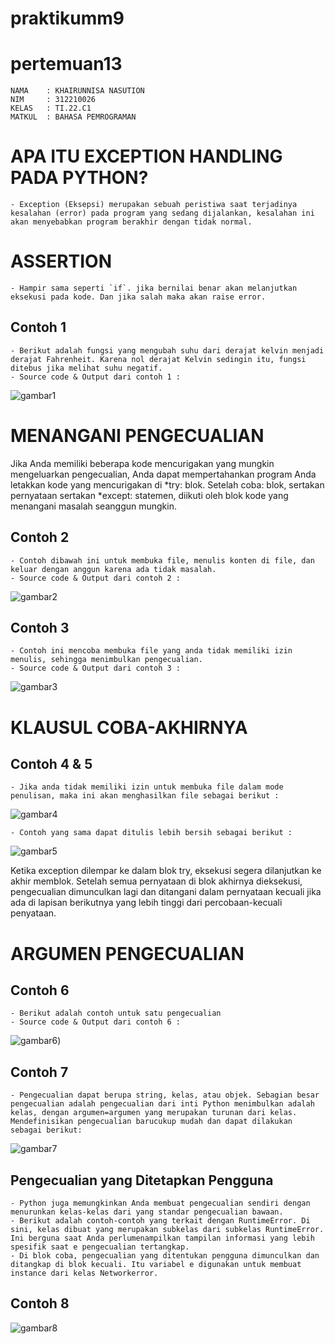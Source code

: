 # praktikumm9
# pertemuan13 
```
NAMA    : KHAIRUNNISA NASUTION
NIM     : 312210026
KELAS   : TI.22.C1
MATKUL  : BAHASA PEMROGRAMAN
```

# APA ITU EXCEPTION HANDLING PADA PYTHON?
    - Exception (Eksepsi) merupakan sebuah peristiwa saat terjadinya kesalahan (error) pada program yang sedang dijalankan, kesalahan ini akan menyebabkan program berakhir dengan tidak normal.

# ASSERTION
    - Hampir sama seperti `if`. jika bernilai benar akan melanjutkan eksekusi pada kode. Dan jika salah maka akan raise error.

## Contoh 1
    - Berikut adalah fungsi yang mengubah suhu dari derajat kelvin menjadi derajat Fahrenheit. Karena nol derajat Kelvin sedingin itu, fungsi ditebus jika melihat suhu negatif.
    - Source code & Output dari contoh 1 :
![gambar1](Screenshoot/ica1.jpeg)

# MENANGANI PENGECUALIAN
Jika Anda memiliki beberapa kode mencurigakan yang mungkin mengeluarkan pengecualian, Anda dapat mempertahankan program Anda letakkan kode yang mencurigakan di *try: blok. Setelah coba: blok, sertakan pernyataan sertakan *except: statemen, diikuti oleh blok kode yang menangani masalah seanggun mungkin.

## Contoh 2
    - Contoh dibawah ini untuk membuka file, menulis konten di file, dan keluar dengan anggun karena ada tidak masalah.
    - Source code & Output dari contoh 2 :
![gambar2](Screenshoot/ica2.jpeg)

## Contoh 3
    - Contoh ini mencoba membuka file yang anda tidak memiliki izin menulis, sehingga menimbulkan pengecualian.
    - Source code & Output dari contoh 3 :
![gambar3](Screenshoot/ica3.jpeg)

# KLAUSUL COBA-AKHIRNYA

## Contoh 4 & 5
    - Jika anda tidak memiliki izin untuk membuka file dalam mode penulisan, maka ini akan menghasilkan file sebagai berikut :
![gambar4](Screenshoot/ica4.jpeg)

    - Contoh yang sama dapat ditulis lebih bersih sebagai berikut :
![gambar5](Screenshoot/ica5.jpeg)

Ketika exception dilempar ke dalam blok try, eksekusi segera dilanjutkan ke akhir memblok. Setelah semua pernyataan di blok akhirnya dieksekusi, pengecualian dimunculkan lagi dan ditangani dalam pernyataan kecuali jika ada di lapisan berikutnya yang lebih tinggi dari percobaan-kecuali penyataan.

# ARGUMEN PENGECUALIAN

## Contoh 6
    - Berikut adalah contoh untuk satu pengecualian
    - Source code & Output dari contoh 6 :
![gambar6](Screenshoot/ica6.jpeg))

## Contoh 7
    - Pengecualian dapat berupa string, kelas, atau objek. Sebagian besar pengecualian adalah pengecualian dari inti Python menimbulkan adalah kelas, dengan argumen=argumen yang merupakan turunan dari kelas. Mendefinisikan pengecualian barucukup mudah dan dapat dilakukan sebagai berikut:
![gambar7](screenshoot/ica7.jpeg)

## Pengecualian yang Ditetapkan Pengguna
    - Python juga memungkinkan Anda membuat pengecualian sendiri dengan menurunkan kelas-kelas dari yang standar pengecualian bawaan.
    - Berikut adalah contoh-contoh yang terkait dengan RuntimeError. Di sini, kelas dibuat yang merupakan subkelas dari subkelas RuntimeError. Ini berguna saat Anda perlumenampilkan tampilan informasi yang lebih spesifik saat e pengecualian tertangkap.
    - Di blok coba, pengecualian yang ditentukan pengguna dimunculkan dan ditangkap di blok kecuali. Itu variabel e digunakan untuk membuat instance dari kelas Networkerror.

## Contoh 8
![gambar8](Screenshoot/ica8.jpeg)
